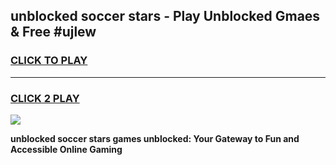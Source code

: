 
## unblocked soccer stars - Play Unblocked Gmaes & Free #ujlew
<h3>
<a href="https://news.freeplayer.one?title=unblocked_soccer_stars&ref=24F">CLICK TO PLAY</a></h3>
<hr>

<h3>
<a href="https://news.freeplayer.one?title=unblocked_soccer_stars&ref=24F">CLICK 2 PLAY</a>
  
</h3>

<a href="https://news.freeplayer.one?title=unblocked_soccer_stars&ref=24F/"><img src="https://clearcache.store/games.png"></a>


**unblocked soccer stars games unblocked: Your Gateway to Fun and Accessible Online Gaming**
